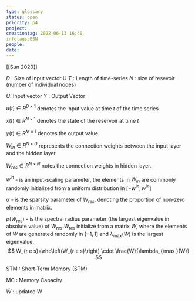 ```yaml
---
type: glossary
status: open
priority: p4
project: 
creationtag: 2022-06-13 16:40
infotags:ESN
people:
date:
---
```

[[Sun 2020]]

$D$ : Size of input vector U 
$T$ : Length of time-series
$N$ : size of resevoir (number of individual nodes) 

$U$: Input vector
$Y$ : Output Vector


$u(t) \in R^{D \times 1}$ 
denotes the input value at time $t$ of the time series

$x(t) \in R^{N \times 1}$ 
denotes the state of the reservoir at time $t$

$y(t) \in R^{M \times 1}$ 
denotes the output value

$W_{i n} \in R^{N \times D}$ 
represents the connection weights between the input layer and the hidden layer

$W_{r e s} \in R^{N \times N}$ 
notes the connection weights in hidden layer. 


$w^{i n}$ 
	- is an input-scaling parameter, the elements in $W_{i n}$ are commonly randomly initialized from a uniform distribution in $\left[-w^{i n}, w^{i n}\right]$

$\alpha$ 
	- is the sparsity parameter of $W_{r e s}$, denoting the proportion of non-zero elements in matrix.

$\rho\left(W_{r e s}\right)$ 
	- is the spectral radius parameter (the largest eigenvalue in absolute value) of $W_{r e s} . W_{\text {res }}$ initialize from a matrix $W$, where the elements of $W$ are generated randomly in $[-1,1]$ and $\lambda_{\max }(W)$ is the largest eigenvalue.
$$
W_{r e s}=\rho\left(W_{r e s}\right) \cdot \frac{W}{\lambda_{\max }(W)}
$$

STM : Short-Term Memory (STM)

MC : Memory Capacity

$\hat{W}$ : updated W

 